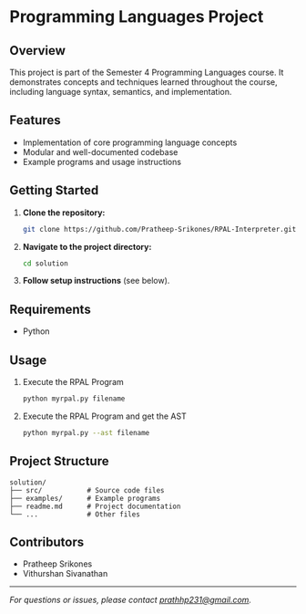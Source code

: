 # Programming Languages Project

## Overview

This project is part of the Semester 4 Programming Languages course. It demonstrates concepts and techniques learned throughout the course, including language syntax, semantics, and implementation.

## Features

- Implementation of core programming language concepts
- Modular and well-documented codebase
- Example programs and usage instructions

## Getting Started

1. **Clone the repository:**
    ```bash
    git clone https://github.com/Pratheep-Srikones/RPAL-Interpreter.git
    ```
2. **Navigate to the project directory:**
    ```bash
    cd solution
    ```
3. **Follow setup instructions** (see below).

## Requirements

- Python

## Usage

1. Execute the RPAL Program
    ```bash
    python myrpal.py filename
    ```
2. Execute the RPAL Program and get the AST
    ```bash
    python myrpal.py --ast filename
    ```

## Project Structure

```
solution/
├── src/           # Source code files
├── examples/      # Example programs
├── readme.md      # Project documentation
└── ...            # Other files
```

## Contributors

- Pratheep Srikones
- Vithurshan Sivanathan


---

*For questions or issues, please contact prathhp231@gmail.com.*
